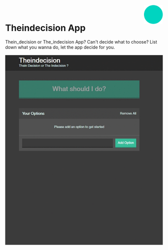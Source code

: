 <img src="./public/images/favicon.png" alt="Logo" title="TESTful API" align="right" height="60" />
<br>


# Theindecision App 

Thein_decision or The_indecision App? Can't decide what to choose? List down what you wanna do, let the app decide for you.  
<br>
![](./public/images/FHnXI6hAQO.gif)